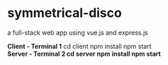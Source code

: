 # symmetrical-disco
a full-stack web app using vue.js and express.js

<strong>Client - Terminal 1</strong>
cd client
npm install
npm start <br>
<strong>Server - Terminal 2<strong>
cd server
npm install
npm start
